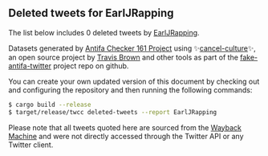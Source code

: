 ## Deleted tweets for EarlJRapping

The list below includes 0 deleted tweets by
[EarlJRapping](https://twitter.com/EarlJRapping).



Datasets generated by [Antifa Checker 161 Project](https://twitter.com/antifacheck161) using ✨[cancel-culture](https://github.com/travisbrown/cancel-culture)✨, an open source project by 
[Travis Brown](https://twitter.com/travisbrown) and other tools as part of the 
[fake-antifa-twitter](https://github.com/antifacheck161/fake-antifa-twitter) project repo on github.

You can create your own updated version of this document by checking out and configuring the
repository and then running the following commands:

```bash
$ cargo build --release
$ target/release/twcc deleted-tweets --report EarlJRapping
```

Please note that all tweets quoted here are sourced from the
[Wayback Machine](https://web.archive.org) and were not directly accessed through the Twitter API or
any Twitter client.

